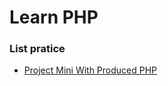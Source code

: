 # Learn PHP

### List pratice
- [Project Mini With Produced PHP](https://github.com/vit-cmd/vit-learn/tree/project-mini-1)